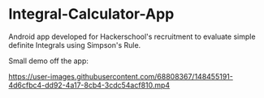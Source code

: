 # Integral-Calculator-App
Android app developed for Hackerschool's recruitment to evaluate simple definite Integrals using Simpson's Rule.

Small demo off the app:


https://user-images.githubusercontent.com/68808367/148455191-4d6cfbc4-dd92-4a17-8cb4-3cdc54acf810.mp4

